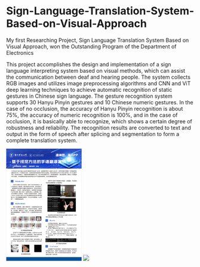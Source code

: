 # Sign-Language-Translation-System-Based-on-Visual-Approach
My first Researching Project, Sign Language Translation System Based on Visual Approach, won the Outstanding Program of the Department of Electronics

This project accomplishes the design and implementation of a sign language interpreting system based on visual methods, which can assist the communication between deaf and hearing people. The system collects RGB images and utilizes image preprocessing algorithms and CNN and ViT deep learning techniques to achieve automatic recognition of static gestures in Chinese sign language. The gesture recognition system supports 30 Hanyu Pinyin gestures and 10 Chinese numeric gestures. In the case of no occlusion, the accuracy of Hanyu Pinyin recognition is about 75%, the accuracy of numeric recognition is 100%, and in the case of occlusion, it is basically able to recognize, which shows a certain degree of robustness and reliability. The recognition results are converted to text and output in the form of speech after splicing and segmentation to form a complete translation system.

<img src="./海报.jpg" width="40%">
<img src="https://github.com/user-attachments/assets/14f51e79-c6a4-4d27-a667-256a05eb8825" width="40">
